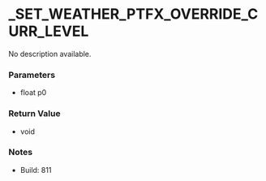 # _SET_WEATHER_PTFX_OVERRIDE_CURR_LEVEL

No description available.

### Parameters
* float p0

### Return Value
* void

### Notes
* Build: 811

